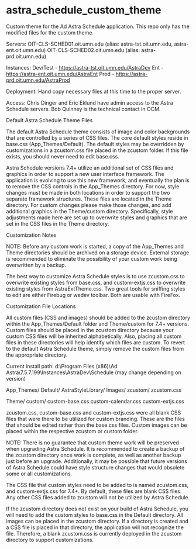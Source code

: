 astra_schedule_custom_theme
===========================

Custom theme for the Ad Astra Schedule application.  This repo only has the modified files for the custom theme.

Servers:
  OIT-CLS-SCHED01.oit.umn.edu (alias: astra-tst.oit.umn.edu, astra-ent.oit.umn.edu)
  OIT-CLS-SCHED02.oit.umn.edu (alias: astra-prd.oit.umn.edu)

Instances:
  Dev/Test 	- https://astra-tst.oit.umn.edu/AstraDev
  Ent      	- https://astra-ent.oit.umn.edu/AstraEnt
  Prod		- https://astra-prd.oit.umn.edu/AstraProd

Deployment:
  Hand copy necessary files at this time to the proper server.

Access:
  Chris Dinger and Eric Eklund have admin access to the Astra Schedule servers.  Bob Quinney is the technical contact in OCM.

Default Astra Schedule Theme Files

The default Astra Schedule theme consists of image and color backgrounds that are controlled by a series of CSS files.  The core default styles reside in base.css (App_Themes/Default).  The default styles may be overridden by customizations in a zcustom.css file placed in the zcustom folder.  If this file exists, you should never need to edit base.css.
 
Astra Schedule versions 7.4+ utilize an additional set of CSS files and graphics in order to support a new user interface framework.  The application is evolving to use this new framework, and eventually the plan is to remove the CSS controls in the App_Themes directory.  For now, style changes must be made in both locations in order to support the two separate framework structures.  These files are located in the Theme directory.  For custom changes please make those changes, and add additional graphics in the Theme/custom directory.  Specifically, style adjustments made here are set up to overwrite styles and graphics that are set in the CSS files in the Theme directory.

Customization Notes

NOTE: Before any custom work is started, a copy of the App_Themes and Theme directories should be archived on a storage device.  External storage is recommended to eliminate the possibility of your custom work being overwritten by a backup.
 
The best way to customize Astra Schedule styles is to use zcustom.css to overwrite existing styles from base.css, and custom-extjs.css to overwrite existing styles from AstraExtTheme.css.  Two great tools for sniffing styles to edit are either Firebug or wedev toolbar.  Both are usable with FireFox.

Customization File Locations

All custom files (CSS and images) should be added to the zcustom directory within the App_Themes/Default folder and Theme/custom for 7.4+ versions.  Custom files should be placed in the zcustom directory because your custom CSS files will be inherited alphabetically.  Also, placing all custom files in these directories will help identify which files are custom.  To revert to the default Astra Schedule theme, simply remove the custom files from the appropriate directory.

Current install path: d:\Program Files (x86)\Ad Astra\7.5.7.199\Instances\AstraDev\Schedule (may change depending on version)

App_Themes/
	Default/
		AstraStyleLibrary/
		Images/
		zcustom/
			zcustom.css
			
Theme/
	custom/
		custom-base.css
		custom-calendar.css
		custom-extjs.css

zcustom.css, custom-base.css and custom-extjs.css were all blank CSS files that were there to be utilized for custom branding.  These are the files that should be edited rather than the base.css files.  Custom images can be placed within the respective zcustom or custom folder.
 
NOTE: There is no guarantee that custom theme work will be preserved when upgrading Astra Schedule.  It is recommended to create a backup of the zcustom directory once work is complete, as well as another backup just before an upgrade.  Additionally, it may be possible that future versions of Astra Schedule could have style structure changes that would obsolete some or all customizations.
 
The CSS file that custom styles need to be added to is named zcustom.css, and custom-extjs.css for 7.4+.  By default, these files are blank CSS files.  Any other CSS files added to zcustom will not be utilized by Astra Schedule.
 
If the zcustom directory does not exist on your build of Astra Schedule, you will need to add the custom styles to base.css in the Default directory.  All images can be placed in the zcustom directory.  If a directory is created and a CSS file is placed in that directory, the application will not recognize the file.  Therefore, a blank zcustom.css is currently deployed in the zcustom directory to support customizations.

